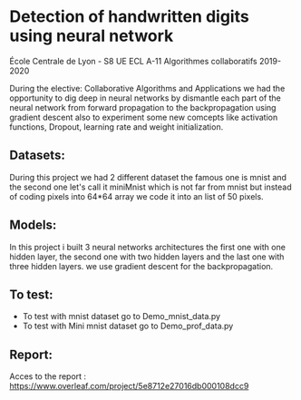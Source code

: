 Detection of handwritten digits using neural network
==========================

École Centrale de Lyon - S8 UE ECL A-11 Algorithmes collaboratifs 2019-2020

During the elective: Collaborative Algorithms and Applications we had the opportunity to dig deep in neural networks by dismantle each part of the neural network from forward propagation to the backpropagation using gradient descent also to experiment some new comcepts like activation functions, Dropout, learning rate and weight initialization.

Datasets:
---------------
During this project we had 2 different dataset the famous one is mnist and the second one let's call it miniMnist which is not far from mnist but instead of coding pixels into 64*64 array we code it into an list of 50 pixels.

Models:
---------------
In this project i built 3 neural networks architectures the first one with one hidden layer, the second one with two hidden layers and the last one with three hidden layers.
we use gradient descent for the backpropagation.

To test:
---------------
- To test with mnist dataset go to Demo_mnist_data.py
- To test with Mini mnist dataset go to Demo_prof_data.py

Report:
---------------
Acces to the report : https://www.overleaf.com/project/5e8712e27016db000108dcc9

